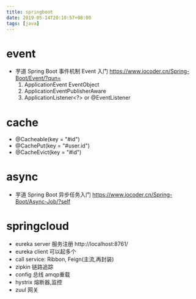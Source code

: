 ```yaml
---
title: springboot
date: 2019-05-14T20:10:57+08:00
tags: [java]
---
```


# event
- 芋道 Spring Boot 事件机制 Event 入门 https://www.iocoder.cn/Spring-Boot/Event/?qun=
  1. ApplicationEvent EventObject
  2. ApplicationEventPublisherAware
  3. ApplicationListener<?> or @EventListener

# cache
- @Cacheable(key = "#id")
- @CachePut(key = "#user.id")
- @CacheEvict(key = "#id")

# async
- 芋道 Spring Boot 异步任务入门 https://www.iocoder.cn/Spring-Boot/Async-Job/?self

# springcloud
- eureka server 服务注册 http://localhost:8761/
- eureka client 可以起多个
- call service: Ribbon, Feign(主流,再封装)
- zipkin 链路追踪
- config 总线 amqp重载
- hystrix 熔断器,监控
- zuul 网关
